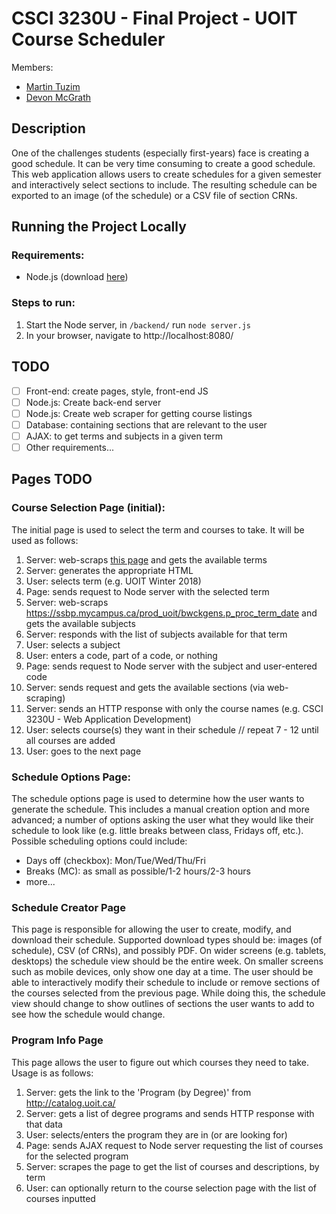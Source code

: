 # CSCI 3230U - Final Project - UOIT Course Scheduler
Members:
- [Martin Tuzim](https://github.com/Nomulous)
- [Devon McGrath](https://github.com/DevonMcGrath)

## Description
One of the challenges students (especially first-years) face is creating a good schedule. It can be very time consuming to create a good schedule. This web application allows users to create schedules for a given semester and interactively select sections to include. The resulting schedule can be exported to an image (of the schedule) or a CSV file of section CRNs.

## Running the Project Locally
### Requirements:
- Node.js (download [here](https://nodejs.org))
### Steps to run:
1. Start the Node server, in `/backend/` run `node server.js`
1. In your browser, navigate to http://localhost:8080/

## TODO
- [ ] Front-end: create pages, style, front-end JS
- [ ] Node.js: Create back-end server
- [ ] Node.js: Create web scraper for getting course listings
- [ ] Database: containing sections that are relevant to the user
- [ ] AJAX: to get terms and subjects in a given term
- [ ] Other requirements...

## Pages TODO
### Course Selection Page (initial):
The initial page is used to select the term and courses to take. It will be used as follows:
1. Server: web-scraps [this page](https://ssbp.mycampus.ca/prod_uoit/bwckschd.p_disp_dyn_sched?TRM=U) and gets the available terms
1. Server: generates the appropriate HTML
1. User: selects term (e.g. UOIT Winter 2018)
1. Page: sends request to Node server with the selected term
1. Server: web-scraps https://ssbp.mycampus.ca/prod_uoit/bwckgens.p_proc_term_date and gets the available subjects
1. Server: responds with the list of subjects available for that term
1. User: selects a subject
1. User: enters a code, part of a code, or nothing
1. Page: sends request to Node server with the subject and user-entered code
1. Server: sends request and gets the available sections (via web-scraping)
1. Server: sends an HTTP response with only the course names (e.g. CSCI 3230U - Web Application Development)
1. User: selects course(s) they want in their schedule // repeat 7 - 12 until all courses are added
1. User: goes to the next page

### Schedule Options Page:
The schedule options page is used to determine how the user wants to generate the schedule. This includes a manual creation option and more advanced; a number of options asking the user what they would like their schedule to look like (e.g. little breaks between class, Fridays off, etc.). Possible scheduling options could include:
- Days off (checkbox): Mon/Tue/Wed/Thu/Fri
- Breaks (MC): as small as possible/1-2 hours/2-3 hours
- more...

### Schedule Creator Page
This page is responsible for allowing the user to create, modify, and download their schedule. Supported download types should be: images (of schedule), CSV (of CRNs), and possibly PDF. On wider screens (e.g. tablets, desktops) the schedule view should be the entire week. On smaller screens such as mobile devices, only show one day at a time.
The user should be able to interactively modify their schedule to include or remove sections of the courses selected from the previous page. While doing this, the schedule view should change to show outlines of sections the user wants to add to see how the schedule would change.

### Program Info Page
This page allows the user to figure out which courses they need to take. Usage is as follows:
1. Server: gets the link to the 'Program (by Degree)' from http://catalog.uoit.ca/
1. Server: gets a list of degree programs and sends HTTP response with that data
1. User: selects/enters the program they are in (or are looking for)
1. Page: sends AJAX request to Node server requesting the list of courses for the selected program
1. Server: scrapes the page to get the list of courses and descriptions, by term
1. User: can optionally return to the course selection page with the list of courses inputted
